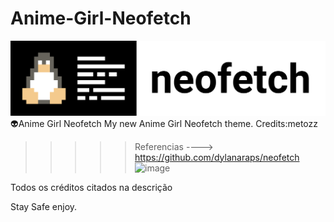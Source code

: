 # Anime-Girl-Neofetch
![image](https://github.com/Ser4ph4/Anime-Girl-Neofetch/blob/main/Neofetch-logo.png)
👽️Anime Girl Neofetch My new Anime Girl Neofetch theme. Credits:metozz
>>>>>Referencias ----> https://github.com/dylanaraps/neofetch
![image](https://i.imgur.com/mmUtcxk.png)

Todos os créditos citados na descrição

Stay Safe enjoy.


